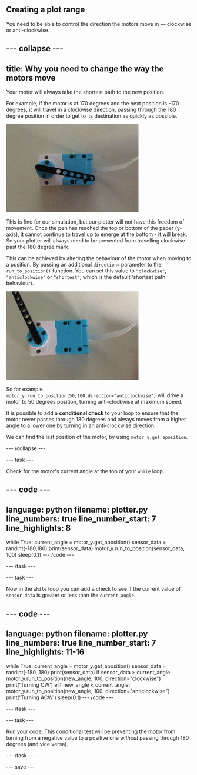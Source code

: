 ## Creating a plot range

You need to be able to control the direction the motors move in — clockwise or anti-clockwise.

--- collapse ---
---
title: Why you need to change the way the motors move
---

Your motor will always take the shortest path to the new position. 

For example, if the motor is at 170 degrees and the next position is -170 degrees, it will travel in a clockwise direction, passing through the 180 degree position in order to get to its destination as quickly as possible. 

![A movie clip showing a LEGO® Technic™ motor with a black beam element attached. The motor is turning and the attached beam is rotating like a clock hand in response to the data. The motor turns through a full 360 degrees, travelling clockwise and anti-clockwise, and sometimes passing through the zero position in either direction.](images/motor_through_zero.gif)

This is fine for our simulation, but our plotter will not have this freedom of movement. Once the pen has reached the top or bottom of the paper (y-axis), it cannot continue to travel up to emerge at the bottom - it will break. So your plotter will always need to be prevented from travelling clockwise past the 180 degree mark.

This can be achieved by altering the behaviour of the motor when moving to a position. By passing an additional `direction=` parameter to the `run_to_position()` function. You can set this value to `"clockwise"`, `"anticlockwise"` or `"shortest"`, which is the default 'shortest path' behaviour).

![A movie clip showing a LEGO motor with a black beam element attached. The motor is turning and the attached beam rotating like a clock hand in response to the data. The motor only turns between 0 and 180 degrees, but never passes through zero.](images/motor_not_zero.gif)

So for example `motor_y.run_to_position(50,100,direction="anticlockwise")` will drive a motor to 50 degrees position, turning anti-clockwise at maximum speed.

It is possible to add a **conditional check** to your loop to ensure that the motor never passes through 180 degrees and always moves from a higher angle to a lower one by turning in an anti-clockwise direction.

We can find the last position of the motor, by using `motor_y.get_aposition`.

--- /collapse ---

--- task ---

Check for the motor's current angle at the top of your `while` loop.

--- code ---
---
language: python
filename: plotter.py
line_numbers: true
line_number_start: 7
line_highlights: 8
---
while True:
    current_angle = motor_y.get_aposition()
    sensor_data = randint(-180,180)
    print(sensor_data)
    motor_y.run_to_position(sensor_data, 100)
    sleep(0.1)
--- /code ---

--- /task ---

--- task ---

Now in the `while` loop you can add a check to see if the current value of `sensor_data` is greater or less than the `current_angle`.

--- code ---
---
language: python
filename: plotter.py
line_numbers: true
line_number_start: 7
line_highlights: 11-16
---
while True:
    current_angle = motor_y.get_aposition()
    sensor_data = randint(-180, 180)
    print(sensor_data)
    if sensor_data > current_angle:
        motor_y.run_to_position(new_angle, 100, direction="clockwise")
        print('Turning CW')
    elif new_angle < current_angle:
        motor_y.run_to_position(new_angle, 100, direction="anticlockwise")
        print('Turning ACW')
    sleep(0.1)
--- /code ---

--- /task ---

--- task ---

Run your code. This conditional test will be preventing the motor from turning from a negative value to a positive one *without* passing through 180 degrees (and vice versa).

--- /task ---

--- save ---

